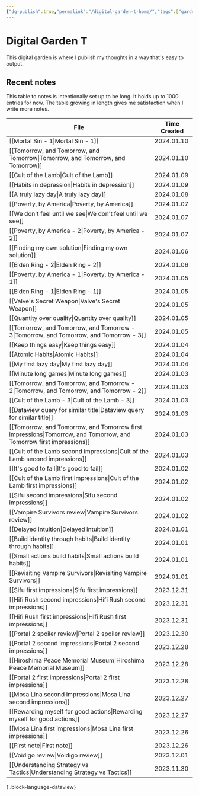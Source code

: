 ```yaml
---
{"dg-publish":true,"permalink":"/digital-garden-t-home/","tags":["gardenEntry"],"created":"2023-12-26T20:57:28.391+09:00","updated":"2024-01-03T21:44:40.716+09:00"}
---
```


# Digital Garden T

This digital garden is where I publish my thoughts in a way that's easy to output.

## Recent notes

This table to notes is intentionally set up to be long. It holds up to 1000 entries for now. The table growing in length gives me satisfaction when I write more notes.

| File                                                                                                                  | Time Created |
| --------------------------------------------------------------------------------------------------------------------- | ------------ |
| [[Mortal Sin - 1\|Mortal Sin - 1]]                                                                                 | 2024.01.10   |
| [[Tomorrow, and Tomorrow, and Tomorrow\|Tomorrow, and Tomorrow, and Tomorrow]]                                     | 2024.01.10   |
| [[Cult of the Lamb\|Cult of the Lamb]]                                                                             | 2024.01.09   |
| [[Habits in depression\|Habits in depression]]                                                                     | 2024.01.09   |
| [[A truly lazy day\|A truly lazy day]]                                                                             | 2024.01.08   |
| [[Poverty, by America\|Poverty, by America]]                                                                       | 2024.01.07   |
| [[We don't feel until we see\|We don't feel until we see]]                                                         | 2024.01.07   |
| [[Poverty, by America - 2\|Poverty, by America - 2]]                                                               | 2024.01.07   |
| [[Finding my own solution\|Finding my own solution]]                                                               | 2024.01.06   |
| [[Elden Ring - 2\|Elden Ring - 2]]                                                                                 | 2024.01.06   |
| [[Poverty, by America - 1\|Poverty, by America - 1]]                                                               | 2024.01.05   |
| [[Elden Ring - 1\|Elden Ring - 1]]                                                                                 | 2024.01.05   |
| [[Valve's Secret Weapon\|Valve's Secret Weapon]]                                                                   | 2024.01.05   |
| [[Quantity over quality\|Quantity over quality]]                                                                   | 2024.01.05   |
| [[Tomorrow, and Tomorrow, and Tomorrow - 3\|Tomorrow, and Tomorrow, and Tomorrow - 3]]                             | 2024.01.05   |
| [[Keep things easy\|Keep things easy]]                                                                             | 2024.01.04   |
| [[Atomic Habits\|Atomic Habits]]                                                                                   | 2024.01.04   |
| [[My first lazy day\|My first lazy day]]                                                                           | 2024.01.04   |
| [[Minute long games\|Minute long games]]                                                                           | 2024.01.03   |
| [[Tomorrow, and Tomorrow, and Tomorrow - 2\|Tomorrow, and Tomorrow, and Tomorrow - 2]]                             | 2024.01.03   |
| [[Cult of the Lamb - 3\|Cult of the Lamb - 3]]                                                                     | 2024.01.03   |
| [[Dataview query for similar title\|Dataview query for similar title]]                                             | 2024.01.03   |
| [[Tomorrow, and Tomorrow, and Tomorrow first impressions\|Tomorrow, and Tomorrow, and Tomorrow first impressions]] | 2024.01.03   |
| [[Cult of the Lamb second impressions\|Cult of the Lamb second impressions]]                                       | 2024.01.03   |
| [[It's good to fail\|It's good to fail]]                                                                           | 2024.01.02   |
| [[Cult of the Lamb first impressions\|Cult of the Lamb first impressions]]                                         | 2024.01.02   |
| [[Sifu second impressions\|Sifu second impressions]]                                                               | 2024.01.02   |
| [[Vampire Survivors review\|Vampire Survivors review]]                                                             | 2024.01.02   |
| [[Delayed intuition\|Delayed intuition]]                                                                           | 2024.01.01   |
| [[Build identity through habits\|Build identity through habits]]                                                   | 2024.01.01   |
| [[Small actions build habits\|Small actions build habits]]                                                         | 2024.01.01   |
| [[Revisiting Vampire Survivors\|Revisiting Vampire Survivors]]                                                     | 2024.01.01   |
| [[Sifu first impressions\|Sifu first impressions]]                                                                 | 2023.12.31   |
| [[Hifi Rush second impressions\|Hifi Rush second impressions]]                                                     | 2023.12.31   |
| [[Hifi Rush first impressions\|Hifi Rush first impressions]]                                                       | 2023.12.31   |
| [[Portal 2 spoiler review\|Portal 2 spoiler review]]                                                               | 2023.12.30   |
| [[Portal 2 second impressions\|Portal 2 second impressions]]                                                       | 2023.12.28   |
| [[Hiroshima Peace Memorial Museum\|Hiroshima Peace Memorial Museum]]                                               | 2023.12.28   |
| [[Portal 2 first impressions\|Portal 2 first impressions]]                                                         | 2023.12.28   |
| [[Mosa Lina second impressions\|Mosa Lina second impressions]]                                                     | 2023.12.27   |
| [[Rewarding myself for good actions\|Rewarding myself for good actions]]                                           | 2023.12.27   |
| [[Mosa Lina first impressions\|Mosa Lina first impressions]]                                                       | 2023.12.26   |
| [[First note\|First note]]                                                                                         | 2023.12.26   |
| [[Voidigo review\|Voidigo review]]                                                                                 | 2023.12.01   |
| [[Understanding Strategy vs Tactics\|Understanding Strategy vs Tactics]]                                           | 2023.11.30   |

{ .block-language-dataview}
